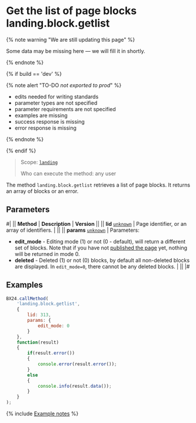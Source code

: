 # Get the list of page blocks landing.block.getlist

{% note warning "We are still updating this page" %}

Some data may be missing here — we will fill it in shortly.

{% endnote %}

{% if build == 'dev' %}

{% note alert "TO-DO _not exported to prod_" %}

- edits needed for writing standards
- parameter types are not specified
- parameter requirements are not specified
- examples are missing
- success response is missing
- error response is missing

{% endnote %}

{% endif %}

> Scope: [`landing`](../../../scopes/permissions.md)
>
> Who can execute the method: any user

The method `landing.block.getlist` retrieves a list of page blocks. It returns an array of blocks or an error.

## Parameters

#|
|| **Method** | **Description** | **Version** ||
|| **lid**
[`unknown`](../../../data-types.md) | Page identifier, or an array of identifiers. | ||
|| **params**
[`unknown`](../../../data-types.md) | Parameters:
- **edit_mode** - Editing mode (1) or not (0 - default), will return a different set of blocks. Note that if you have not [published the page](../../page/methods/landing-landing-publication.md) yet, nothing will be returned in mode 0.
- **deleted** - Deleted (1) or not (0) blocks, by default all non-deleted blocks are displayed. In `edit_mode=0`, there cannot be any deleted blocks. | ||
|#

## Examples

```js
BX24.callMethod(
    'landing.block.getlist',
    {
        lid: 313,
        params: {
            edit_mode: 0
        }
    },
    function(result)
    {
        if(result.error())
        {
            console.error(result.error());
        }
        else
        {
            console.info(result.data());
        }
    }
);
```

{% include [Example notes](../../../../_includes/examples.md) %}